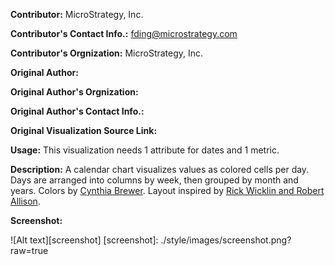 **Contributor:** MicroStrategy, Inc.

**Contributor's Contact Info.:** <fding@microstrategy.com>

**Contributor's Orgnization:** MicroStrategy, Inc.

**Original Author:** 

**Original Author's Orgnization:** 

**Original Author's Contact Info.:** 

**Original Visualization Source Link:** 

**Usage:** This visualization needs 1 attribute for dates and 1 metric.

**Description:** A calendar chart visualizes values as colored cells per day. Days are arranged into columns by week, then grouped by month and years. Colors by [Cynthia Brewer](http://colorbrewer2.org). Layout inspired by [Rick Wicklin and Robert Allison](http://stat-computing.org/dataexpo/2009/posters).

**Screenshot:**

![Alt text][screenshot]
[screenshot]: ./style/images/screenshot.png?raw=true




